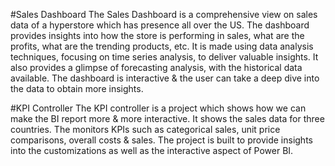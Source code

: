 #Sales Dashboard
The Sales Dashboard is a comprehensive view on sales data of a hyperstore which has presence all over the US.
The dashboard provides insights into how the store is performing in sales, what are the profits, what are the trending products, etc.
It is made using data analysis techniques, focusing on time series analysis, to deliver valuable insights.
It also provides a glimpse of forecasting analysis, with the historical data available. 
The dashboard is interactive & the user can take a deep dive into the data to obtain more insights.

#KPI Controller
The KPI controller is a project which shows how we can make the BI report more & more interactive. It shows the sales data for three countries.
The monitors KPIs such as categorical sales, unit price comparisons, overall costs & sales.
The project is built to provide insights into the customizations as well as the interactive aspect of Power BI.
